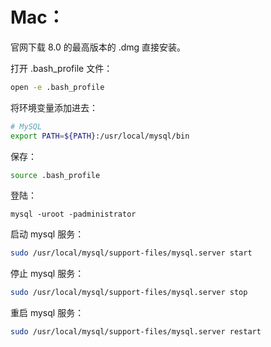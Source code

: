 # Mac：

官网下载 8.0 的最高版本的 .dmg 直接安装。

打开 .bash_profile 文件：

```bash
open -e .bash_profile
```

将环境变量添加进去：

```bash
# MySQL
export PATH=${PATH}:/usr/local/mysql/bin
```

保存：

```bash
source .bash_profile
```

登陆：

```
mysql -uroot -padministrator
```

启动 mysql 服务：

```bash
sudo /usr/local/mysql/support-files/mysql.server start
```

停止 mysql 服务：

```bash
sudo /usr/local/mysql/support-files/mysql.server stop
```

重启 mysql 服务：

```bash
sudo /usr/local/mysql/support-files/mysql.server restart
```
